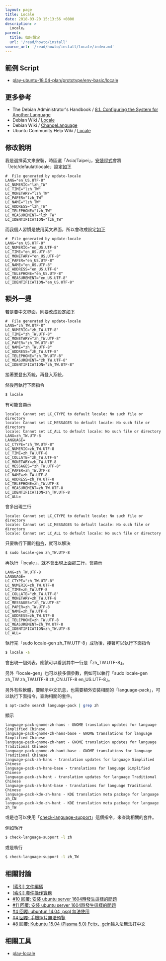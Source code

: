 ```yaml
---
layout: page
title: Locale
date: 2018-03-20 15:13:56 +0800
description: >
  Locale。
parent:
  title: 如何設定
  url: '/read/howto/install'
source_url: '/read/howto/install/locale/index.md'
---
```



## 範例 Script

*  [play-ubuntu-18.04-plan/prototype/env-basic/locale](https://github.com/samwhelp/play-ubuntu-18.04-plan/tree/master/prototype/env-basic/locale)


## 更多參考

* The Debian Administrator's Handbook / [8.1. Configuring the System for Another Language](https://debian-handbook.info/browse/stable/basic-configuration.html#sect.config-language-support)
* Debian Wiki / [Locale](https://wiki.debian.org/Locale)
* Debian Wiki / [ChangeLanguage](https://wiki.debian.org/ChangeLanguage)
* Ubuntu Community Help Wiki / [Locale](https://help.ubuntu.com/community/Locale)


## 修改說明

我是選擇英文來安裝，時區選「Asia/Taipei」，[安裝程式](https://packages.ubuntu.com/bionic/ubiquity)會將「/etc/defaulat/locale」設定[如下](https://github.com/samwhelp/play-ubuntu-18.04-plan/blob/master/prototype/env-basic/locale/config/original/locale)

```
#  File generated by update-locale
LANG="en_US.UTF-8"
LC_NUMERIC="lzh_TW"
LC_TIME="lzh_TW"
LC_MONETARY="lzh_TW"
LC_PAPER="lzh_TW"
LC_NAME="lzh_TW"
LC_ADDRESS="lzh_TW"
LC_TELEPHONE="lzh_TW"
LC_MEASUREMENT="lzh_TW"
LC_IDENTIFICATION="lzh_TW"
```

而我個人習慣是使用英文界面，所以會改成設定[如下](https://github.com/samwhelp/play-ubuntu-18.04-plan/blob/master/prototype/env-basic/locale/config/en_US/locale)

```
#  File generated by update-locale
LANG="en_US.UTF-8"
LC_NUMERIC="en_US.UTF-8"
LC_TIME="en_US.UTF-8"
LC_MONETARY="en_US.UTF-8"
LC_PAPER="en_US.UTF-8"
LC_NAME="en_US.UTF-8"
LC_ADDRESS="en_US.UTF-8"
LC_TELEPHONE="en_US.UTF-8"
LC_MEASUREMENT="en_US.UTF-8"
LC_IDENTIFICATION="en_US.UTF-8"
```


## 額外一提

若是要中文界面，則要改成設定[如下](https://github.com/samwhelp/play-ubuntu-18.04-plan/blob/master/prototype/env-basic/locale/config/zh_TW/locale)

```
#  File generated by update-locale
LANG="zh_TW.UTF-8"
LC_NUMERIC="zh_TW.UTF-8"
LC_TIME="zh_TW.UTF-8"
LC_MONETARY="zh_TW.UTF-8"
LC_PAPER="zh_TW.UTF-8"
LC_NAME="zh_TW.UTF-8"
LC_ADDRESS="zh_TW.UTF-8"
LC_TELEPHONE="zh_TW.UTF-8"
LC_MEASUREMENT="zh_TW.UTF-8"
LC_IDENTIFICATION="zh_TW.UTF-8"
```

接著要登出系統，再登入系統，

然後再執行下面指令

``` sh
$ locale
```

有可能會顯示

```
locale: Cannot set LC_CTYPE to default locale: No such file or directory
locale: Cannot set LC_MESSAGES to default locale: No such file or directory
locale: Cannot set LC_ALL to default locale: No such file or directory
LANG=zh_TW.UTF-8
LANGUAGE=
LC_CTYPE="zh_TW.UTF-8"
LC_NUMERIC=zh_TW.UTF-8
LC_TIME=zh_TW.UTF-8
LC_COLLATE="zh_TW.UTF-8"
LC_MONETARY=zh_TW.UTF-8
LC_MESSAGES="zh_TW.UTF-8"
LC_PAPER=zh_TW.UTF-8
LC_NAME=zh_TW.UTF-8
LC_ADDRESS=zh_TW.UTF-8
LC_TELEPHONE=zh_TW.UTF-8
LC_MEASUREMENT=zh_TW.UTF-8
LC_IDENTIFICATION=zh_TW.UTF-8
LC_ALL=
```

會多出現三行

```
locale: Cannot set LC_CTYPE to default locale: No such file or directory
locale: Cannot set LC_MESSAGES to default locale: No such file or directory
locale: Cannot set LC_ALL to default locale: No such file or directory
```

只要執行下面的[指令](https://github.com/samwhelp/play-ubuntu-18.04-plan/blob/master/prototype/env-basic/locale/locale-gen.sh)，就可以解決

``` sh
$ sudo locale-gen zh_TW.UTF-8
```

再執行「locale」，就不會出現上面那三行，會顯示

```
LANG=zh_TW.UTF-8
LANGUAGE=
LC_CTYPE="zh_TW.UTF-8"
LC_NUMERIC=zh_TW.UTF-8
LC_TIME=zh_TW.UTF-8
LC_COLLATE="zh_TW.UTF-8"
LC_MONETARY=zh_TW.UTF-8
LC_MESSAGES="zh_TW.UTF-8"
LC_PAPER=zh_TW.UTF-8
LC_NAME=zh_TW.UTF-8
LC_ADDRESS=zh_TW.UTF-8
LC_TELEPHONE=zh_TW.UTF-8
LC_MEASUREMENT=zh_TW.UTF-8
LC_IDENTIFICATION=zh_TW.UTF-8
LC_ALL=
```

執行完「sudo locale-gen zh_TW.UTF-8」成功後，接著可以執行下面指令

``` sh
$ locale -a
```

會出現一個列表，應該可以看到其中一行是「zh_TW.UTF-8」。

另外「locale-gen」也可以接多個參數，例如可以執行「sudo locale-gen zh_TW zh_TW.UTF-8 zh_CN.UTF-8 en_US.UTF-8」。


另外有些軟體，要顯示中文訊息，也需要額外安裝相關的「language-pack」，可以執行下面指令，查詢相關的套件。

``` sh
$ apt-cache search language-pack | grep zh
```

顯示

```
language-pack-gnome-zh-hans - GNOME translation updates for language Simplified Chinese
language-pack-gnome-zh-hans-base - GNOME translations for language Simplified Chinese
language-pack-gnome-zh-hant - GNOME translation updates for language Traditional Chinese
language-pack-gnome-zh-hant-base - GNOME translations for language Traditional Chinese
language-pack-zh-hans - translation updates for language Simplified Chinese
language-pack-zh-hans-base - translations for language Simplified Chinese
language-pack-zh-hant - translation updates for language Traditional Chinese
language-pack-zh-hant-base - translations for language Traditional Chinese
language-pack-kde-zh-hans - KDE translation meta package for language zh_CN
language-pack-kde-zh-hant - KDE translation meta package for language zh_TW
```

或是也可以使用「[check-language-support](http://manpages.ubuntu.com/manpages/bionic/en/man1/check-language-support.1.html)」這個指令，來查詢相關的套件。

例如執行

``` sh
$ check-language-support -l zh
```

或是執行

``` sh
$ check-language-support -l zh_TW
```


## 相關討論

* [[索引] 文件編碼](https://www.ubuntu-tw.org/modules/newbb/viewtopic.php?post_id=333558#forumpost333558)
* [[索引] 套件操作實務](https://www.ubuntu-tw.org/modules/newbb/viewtopic.php?post_id=333562#forumpost333562)
* [#10 回覆: 安裝 ubuntu server 1604時發生這樣的問題](https://www.ubuntu-tw.org/modules/newbb/viewtopic.php?post_id=353588#forumpost353588)
* [#11  回覆: 安裝 ubuntu server 1604時發生這樣的問題](https://www.ubuntu-tw.org/modules/newbb/viewtopic.php?post_id=353592#forumpost353592)
* [#4 回覆: ubuntun 14.04, psql 無法使用](https://www.ubuntu-tw.org/modules/newbb/viewtopic.php?post_id=358364#forumpost358364)
* [#4 回覆: 手機照片無法預覽](https://www.ubuntu-tw.org/modules/newbb/viewtopic.php?post_id=347786#forumpost347786)
* [#8 回覆: Kubuntu 15.04 (Plasma 5.0) Fcitx、gcin輸入法無法打中文](https://www.ubuntu-tw.org/modules/newbb/viewtopic.php?post_id=342202#forumpost342202)


## 相關工具

* [play-locale](https://github.com/samwhelp/play-ubuntu-18.04-plan/tree/master/plan/env-full/play-locale)
